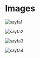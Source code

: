 # Images
![sayfa1](https://github.com/SutcuKutay/Figma-Tasarim/assets/94748829/741095b6-b13b-45a1-a9ce-d7004b6493d4)

![sayfa2](https://github.com/SutcuKutay/Figma-Tasarim/assets/94748829/ed429d4e-9b2e-4da7-bcf7-d0be0c946360)

![sayfa3](https://github.com/SutcuKutay/Figma-Tasarim/assets/94748829/b6f55106-9609-4a13-b388-5f63c341ae50)

![sayfa4](https://github.com/SutcuKutay/Figma-Tasarim/assets/94748829/906bc8f3-ae7e-4682-8f04-34f3c1464b83)
